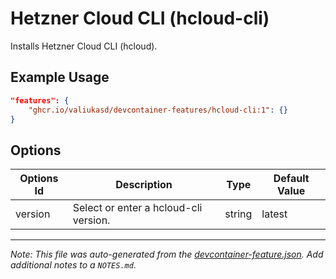
# Hetzner Cloud CLI (hcloud-cli)

Installs Hetzner Cloud CLI (hcloud).

## Example Usage

```json
"features": {
    "ghcr.io/valiukasd/devcontainer-features/hcloud-cli:1": {}
}
```

## Options

| Options Id | Description | Type | Default Value |
|-----|-----|-----|-----|
| version | Select or enter a hcloud-cli version. | string | latest |



---

_Note: This file was auto-generated from the [devcontainer-feature.json](https://github.com/valiukasd/devcontainer-features/blob/main/src/hcloud-cli/devcontainer-feature.json).  Add additional notes to a `NOTES.md`._
